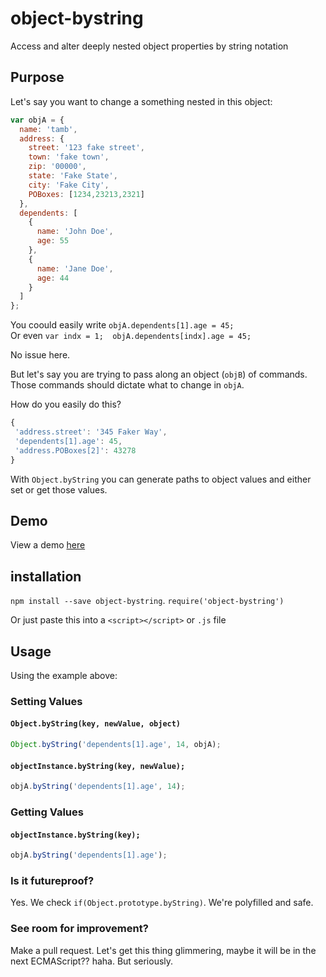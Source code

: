 # object-bystring
Access and alter deeply nested object properties by string notation

## Purpose
Let's say you want to change a something nested in this object:  
```js
var objA = {  
  name: 'tamb',  
  address: {  
    street: '123 fake street',  
    town: 'fake town',
    zip: '00000',
    state: 'Fake State',
    city: 'Fake City',
    POBoxes: [1234,23213,2321]
  },
  dependents: [
    {
      name: 'John Doe',
      age: 55
    },
    {
      name: 'Jane Doe',
      age: 44
    }
  ]
};
```

 You coould easily write `objA.dependents[1].age = 45;`  
 Or even `var indx = 1;  objA.dependents[indx].age = 45;`  
 
 No issue here.  
 
 But let's say you are trying to pass along an object (`objB`) of commands.  Those commands should dictate what to change in `objA`.
 
 How do you easily do this?
 
 ```js
 {
  'address.street': '345 Faker Way',
  'dependents[1].age': 45,
  'address.POBoxes[2]': 43278
 }
 ```
 
 With `Object.byString` you can generate paths to object values and either set or get those values.
 
 ## Demo
 View a demo [here](https://plnkr.co/edit/KVPZIiIRO5fPeIgCgJO9?p=preview)
 
 ## installation
 `npm install --save object-bystring`.
 `require('object-bystring')`

 Or just paste this into a `<script></script>` or `.js` file

 ## Usage
 
 Using the example above:
 ### Setting Values
 #### `Object.byString(key, newValue, object)`
 
 ```js
 Object.byString('dependents[1].age', 14, objA);
 ```
 
 #### `objectInstance.byString(key, newValue);`
 
 ```js
 objA.byString('dependents[1].age', 14);
 ```
 
 
 ### Getting Values
 
 #### `objectInstance.byString(key);`
 
 ```js
 objA.byString('dependents[1].age');
 ```

 ### Is it futureproof?

 Yes.  We check `if(Object.prototype.byString)`.  We're polyfilled and safe.


 ### See room for improvement?
 Make a pull request.  Let's get this thing glimmering, maybe it will be in the next ECMAScript?? haha.  But seriously.
 
